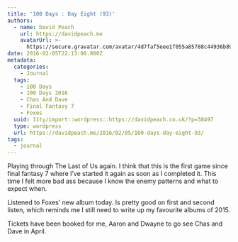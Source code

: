 ```yaml
---
title: '100 Days : Day Eight (93)'
authors:
  - name: David Peach
    url: https://davidpeach.me
    avatarUrl: >-
      https://secure.gravatar.com/avatar/4d7faf5eee1f055a85788c44936b8995eaab6dfb004e7854ec747ccb272e91ee?s=96&d=mm&r=g
date: 2016-02-05T22:13:00.000Z
metadata:
  categories:
    - Journal
  tags:
    - 100 Days
    - 100 Days 2016
    - Chas And Dave
    - Final Fantasy 7
    - Foxes
  uuid: 11ty/import::wordpress::https://davidpeach.co.uk/?p=38497
  type: wordpress
  url: https://davidpeach.me/2016/02/05/100-days-day-eight-93/
tags:
  - journal
---
```

Playing through The Last of Us again. I think that this is the first game since final fantasy 7 where I’ve started it again as soon as I completed it. This time I felt more bad ass because I know the enemy patterns and what to expect when.

Listened to Foxes’ new album today. Is pretty good on first and second listen, which reminds me I still need to write up my favourite albums of 2015.

Tickets have been booked for me, Aaron and Dwayne to go see Chas and Dave in April.